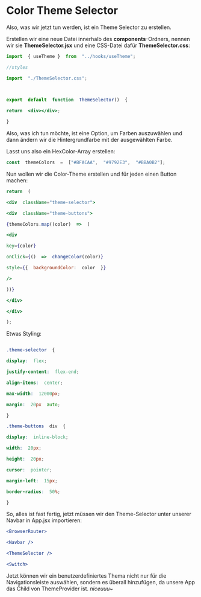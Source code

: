 #  Color Theme Selector


Also, was wir jetzt tun werden, ist ein Theme Selector zu erstellen.

Erstellen wir eine neue Datei innerhalb des **components**-Ordners, nennen wir sie **ThemeSelector.jsx** und eine CSS-Datei dafür **ThemeSelector.css**:


```jsx
import  { useTheme }  from  "../hooks/useTheme";

//styles

import  "./ThemeSelector.css";

  

export  default  function  ThemeSelector()  {

return  <div></div>;

}
```


Also, was ich tun möchte, ist eine Option, um Farben auszuwählen und dann ändern wir die Hintergrundfarbe mit der ausgewählten Farbe.

Lasst uns also ein HexColor-Array erstellen:


```js
const  themeColors  =  ["#BFACAA",  "#9792E3",  "#BBA0B2"];
```

Nun wollen wir die Color-Theme erstellen und für jeden einen Button machen:


```jsx
return  (

<div  className="theme-selector">

<div  className="theme-buttons">

{themeColors.map((color)  =>  (

<div

key={color}

onClick={()  =>  changeColor(color)}

style={{  backgroundColor:  color  }}

/>

))}

</div>

</div>

);
```


Etwas Styling:


```css

.theme-selector  {

display:  flex;

justify-content:  flex-end;

align-items:  center;

max-width:  12000px;

margin:  20px  auto;

}

.theme-buttons  div  {

display:  inline-block;

width:  20px;

height:  20px;

cursor:  pointer;

margin-left:  15px;

border-radius:  50%;

}
```


So, alles ist fast fertig, jetzt müssen wir den Theme-Selector unter unserer Navbar in App.jsx importieren:


```jsx
<BrowserRouter>

<Navbar />

<ThemeSelector />

<Switch>
```


Jetzt können wir ein benutzerdefiniertes Thema nicht nur für die Navigationsleiste auswählen, sondern es überall hinzufügen, da unsere App das Child von ThemeProvider ist. *niceuuu~*

